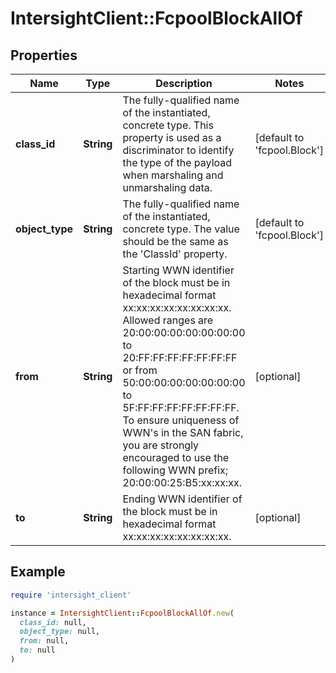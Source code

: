 # IntersightClient::FcpoolBlockAllOf

## Properties

| Name | Type | Description | Notes |
| ---- | ---- | ----------- | ----- |
| **class_id** | **String** | The fully-qualified name of the instantiated, concrete type. This property is used as a discriminator to identify the type of the payload when marshaling and unmarshaling data. | [default to &#39;fcpool.Block&#39;] |
| **object_type** | **String** | The fully-qualified name of the instantiated, concrete type. The value should be the same as the &#39;ClassId&#39; property. | [default to &#39;fcpool.Block&#39;] |
| **from** | **String** | Starting WWN identifier of the block must be in hexadecimal format xx:xx:xx:xx:xx:xx:xx:xx. Allowed ranges are 20:00:00:00:00:00:00:00 to 20:FF:FF:FF:FF:FF:FF:FF or from 50:00:00:00:00:00:00:00 to 5F:FF:FF:FF:FF:FF:FF:FF. To ensure uniqueness of WWN&#39;s in the SAN fabric, you are strongly encouraged to use the following WWN prefix; 20:00:00:25:B5:xx:xx:xx. | [optional] |
| **to** | **String** | Ending WWN identifier of the block must be in hexadecimal format xx:xx:xx:xx:xx:xx:xx:xx. | [optional] |

## Example

```ruby
require 'intersight_client'

instance = IntersightClient::FcpoolBlockAllOf.new(
  class_id: null,
  object_type: null,
  from: null,
  to: null
)
```


